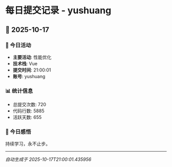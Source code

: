 # 每日提交记录 - yushuang

## 📅 2025-10-17

### 🎯 今日活动
- **主要活动**: 性能优化
- **技术栈**: Vue
- **提交时间**: 21:00:01
- **账号**: yushuang

### 📊 统计信息
- 总提交次数: 720
- 代码行数: 5885
- 活跃天数: 655

### 💭 今日感悟
持续学习，永不止步。

---
*自动生成于 2025-10-17T21:00:01.435956*
